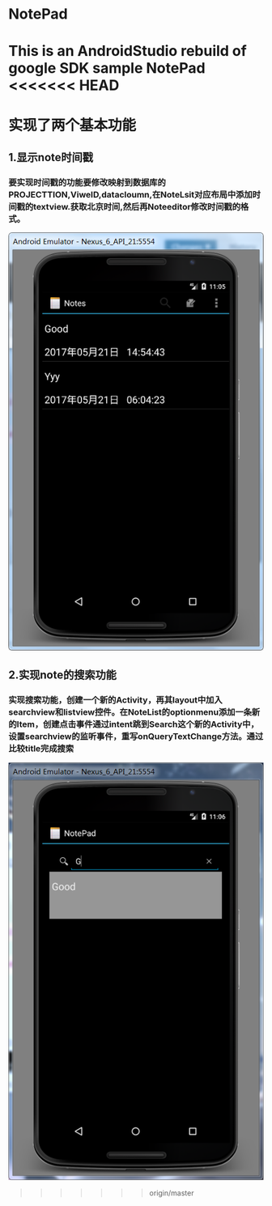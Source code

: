 # NotePad
This is an AndroidStudio rebuild of google SDK sample NotePad
<<<<<<< HEAD
=======
# 实现了两个基本功能


## 1.显示note时间戳

### 要实现时间戳的功能要修改映射到数据库的PROJECTTION,ViweID,datacloumn,在NoteLsit对应布局中添加时间戳的textview.获取北京时间,然后再Noteeditor修改时间戳的格式。


![Image text](https://github.com/lx85886693/NotePad/blob/master/app/src/main/time.png)


## 2.实现note的搜索功能


###  实现搜索功能，创建一个新的Activity，再其layout中加入searchview和listview控件。在NoteList的optionmenu添加一条新的Item，创建点击事件通过intent跳到Search这个新的Activity中，设置searchview的监听事件，重写onQueryTextChange方法。通过比较title完成搜索

![Image text](https://github.com/lx85886693/NotePad/blob/master/app/src/main/search.png)
>>>>>>> origin/master
